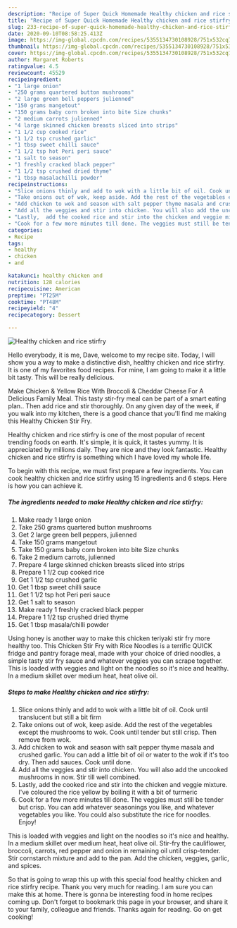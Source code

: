 ```yaml
---
description: "Recipe of Super Quick Homemade Healthy chicken and rice stirfry"
title: "Recipe of Super Quick Homemade Healthy chicken and rice stirfry"
slug: 233-recipe-of-super-quick-homemade-healthy-chicken-and-rice-stirfry
date: 2020-09-10T08:58:25.413Z
image: https://img-global.cpcdn.com/recipes/5355134730108928/751x532cq70/healthy-chicken-and-rice-stirfry-recipe-main-photo.jpg
thumbnail: https://img-global.cpcdn.com/recipes/5355134730108928/751x532cq70/healthy-chicken-and-rice-stirfry-recipe-main-photo.jpg
cover: https://img-global.cpcdn.com/recipes/5355134730108928/751x532cq70/healthy-chicken-and-rice-stirfry-recipe-main-photo.jpg
author: Margaret Roberts
ratingvalue: 4.5
reviewcount: 45529
recipeingredient:
- "1 large onion"
- "250 grams quartered button mushrooms"
- "2 large green bell peppers julienned"
- "150 grams mangetout"
- "150 grams baby corn broken into bite Size chunks"
- "2 medium carrots julienned"
- "4 large skinned chicken breasts sliced into strips"
- "1 1/2 cup cooked rice"
- "1 1/2 tsp crushed garlic"
- "1 tbsp sweet chilli sauce"
- "1 1/2 tsp hot Peri peri sauce"
- "1 salt to season"
- "1 freshly cracked black pepper"
- "1 1/2 tsp crushed dried thyme"
- "1 tbsp masalachilli powder"
recipeinstructions:
- "Slice onions thinly and add to wok with a little bit of oil. Cook until translucent but still a bit firm"
- "Take onions out of wok, keep aside. Add the rest of the vegetables except the mushrooms to wok. Cook until tender but still crisp. Then remove from wok."
- "Add chicken to wok and season with salt pepper thyme masala and crushed garlic. You can add a little bit of oil or water to the wok if it&#39;s too dry. Then add sauces. Cook until done."
- "Add all the veggies and stir into chicken. You will also add the uncooked mushrooms in now. Stir till well combined."
- "Lastly,  add the cooked rice and stir into the chicken and veggie mixture.  I&#39;ve coloured the rice yellow by boiling it with a bit of turmeric"
- "Cook for a few more minutes till done. The veggies must still be tender but crisp. You can add whatever seasonings you like,  and whatever vegetables you like. You could also substitute the rice for noodles. Enjoy!"
categories:
- Recipe
tags:
- healthy
- chicken
- and

katakunci: healthy chicken and 
nutrition: 128 calories
recipecuisine: American
preptime: "PT25M"
cooktime: "PT48M"
recipeyield: "4"
recipecategory: Dessert

---
```



![Healthy chicken and rice stirfry](https://img-global.cpcdn.com/recipes/5355134730108928/751x532cq70/healthy-chicken-and-rice-stirfry-recipe-main-photo.jpg)

Hello everybody, it is me, Dave, welcome to my recipe site. Today, I will show you a way to make a distinctive dish, healthy chicken and rice stirfry. It is one of my favorites food recipes. For mine, I am going to make it a little bit tasty. This will be really delicious.

Make Chicken &amp; Yellow Rice With Broccoli &amp; Cheddar Cheese For A Delicious Family Meal. This tasty stir-fry meal can be part of a smart eating plan.. Then add rice and stir thoroughly. On any given day of the week, if you walk into my kitchen, there is a good chance that you&#39;ll find me making this Healthy Chicken Stir Fry.

Healthy chicken and rice stirfry is one of the most popular of recent trending foods on earth. It's simple, it is quick, it tastes yummy. It is appreciated by millions daily. They are nice and they look fantastic. Healthy chicken and rice stirfry is something which I have loved my whole life.


To begin with this recipe, we must first prepare a few ingredients. You can cook healthy chicken and rice stirfry using 15 ingredients and 6 steps. Here is how you can achieve it.

<!--inarticleads1-->

##### The ingredients needed to make Healthy chicken and rice stirfry:

1. Make ready 1 large onion
1. Take 250 grams quartered button mushrooms
1. Get 2 large green bell peppers, julienned
1. Take 150 grams mangetout
1. Take 150 grams baby corn broken into bite Size chunks
1. Take 2 medium carrots, julienned
1. Prepare 4 large skinned chicken breasts sliced into strips
1. Prepare 1 1/2 cup cooked rice
1. Get 1 1/2 tsp crushed garlic
1. Get 1 tbsp sweet chilli sauce
1. Get 1 1/2 tsp hot Peri peri sauce
1. Get 1 salt to season
1. Make ready 1 freshly cracked black pepper
1. Prepare 1 1/2 tsp crushed dried thyme
1. Get 1 tbsp masala/chilli powder


Using honey is another way to make this chicken teriyaki stir fry more healthy too. This Chicken Stir Fry with Rice Noodles is a terrific QUICK fridge and pantry forage meal, made with your choice of dried noodles, a simple tasty stir fry sauce and whatever veggies you can scrape together. This is loaded with veggies and light on the noodles so it&#39;s nice and healthy. In a medium skillet over medium heat, heat olive oil. 

<!--inarticleads2-->

##### Steps to make Healthy chicken and rice stirfry:

1. Slice onions thinly and add to wok with a little bit of oil. Cook until translucent but still a bit firm
1. Take onions out of wok, keep aside. Add the rest of the vegetables except the mushrooms to wok. Cook until tender but still crisp. Then remove from wok.
1. Add chicken to wok and season with salt pepper thyme masala and crushed garlic. You can add a little bit of oil or water to the wok if it&#39;s too dry. Then add sauces. Cook until done.
1. Add all the veggies and stir into chicken. You will also add the uncooked mushrooms in now. Stir till well combined.
1. Lastly,  add the cooked rice and stir into the chicken and veggie mixture.  I&#39;ve coloured the rice yellow by boiling it with a bit of turmeric
1. Cook for a few more minutes till done. The veggies must still be tender but crisp. You can add whatever seasonings you like,  and whatever vegetables you like. You could also substitute the rice for noodles. Enjoy!


This is loaded with veggies and light on the noodles so it&#39;s nice and healthy. In a medium skillet over medium heat, heat olive oil. Stir-fry the cauliflower, broccoli, carrots, red pepper and onion in remaining oil until crisp-tender. Stir cornstarch mixture and add to the pan. Add the chicken, veggies, garlic, and spices. 

So that is going to wrap this up with this special food healthy chicken and rice stirfry recipe. Thank you very much for reading. I am sure you can make this at home. There is gonna be interesting food in home recipes coming up. Don't forget to bookmark this page in your browser, and share it to your family, colleague and friends. Thanks again for reading. Go on get cooking!
